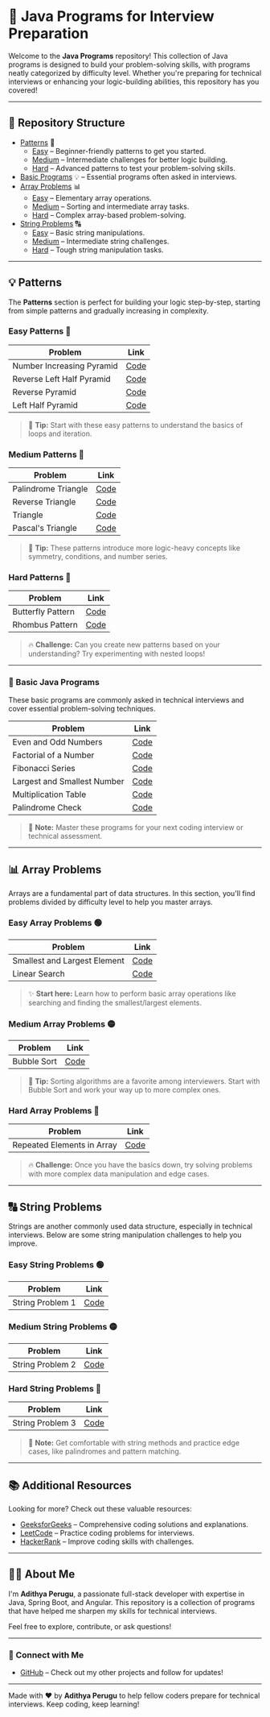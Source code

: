 # 🚀 Java Programs for Interview Preparation

Welcome to the **Java Programs** repository! This collection of Java programs is designed to build your problem-solving skills, with programs neatly categorized by difficulty level. Whether you're preparing for technical interviews or enhancing your logic-building abilities, this repository has you covered!

---

## 📂 Repository Structure

- [Patterns](#patterns) 🎨
  - [Easy](#easy-patterns) – Beginner-friendly patterns to get you started.
  - [Medium](#medium-patterns) – Intermediate challenges for better logic building.
  - [Hard](#hard-patterns) – Advanced patterns to test your problem-solving skills.
- [Basic Programs](#basic-java-programs) 💡 – Essential programs often asked in interviews.
- [Array Problems](#array-problems) 📊
  - [Easy](#easy-array-problems) – Elementary array operations.
  - [Medium](#medium-array-problems) – Sorting and intermediate array tasks.
  - [Hard](#hard-array-problems) – Complex array-based problem-solving.
- [String Problems](#string-problems) 🔠
  - [Easy](#easy-string-problems) – Basic string manipulations.
  - [Medium](#medium-string-problems) – Intermediate string challenges.
  - [Hard](#hard-string-problems) – Tough string manipulation tasks.

---

## 💡 Patterns

The **Patterns** section is perfect for building your logic step-by-step, starting from simple patterns and gradually increasing in complexity.

### Easy Patterns 🌱

| Problem | Link |
|---------|------|
| Number Increasing Pyramid | [Code](https://github.com/PERUGUADITHYA/JavaPrograms/blob/main/Patterns/Easy/NumberIncreasingPyramid.java) |
| Reverse Left Half Pyramid | [Code](https://github.com/PERUGUADITHYA/JavaPrograms/blob/main/Patterns/Easy/ReverseLeftHalfPyramid.java) |
| Reverse Pyramid | [Code](https://github.com/PERUGUADITHYA/JavaPrograms/blob/main/Patterns/Easy/ReversePyramid.java) |
| Left Half Pyramid | [Code](https://github.com/PERUGUADITHYA/JavaPrograms/blob/main/Patterns/Easy/leftHalfPyramid.java) |

> 🌟 **Tip:** Start with these easy patterns to understand the basics of loops and iteration.

### Medium Patterns 🌿

| Problem | Link |
|---------|------|
| Palindrome Triangle | [Code](https://github.com/PERUGUADITHYA/JavaPrograms/blob/main/Patterns/Medium/PalindromeTriangle.java) |
| Reverse Triangle | [Code](https://github.com/PERUGUADITHYA/JavaPrograms/blob/main/Patterns/Medium/ReverseTriangle.java) |
| Triangle | [Code](https://github.com/PERUGUADITHYA/JavaPrograms/blob/main/Patterns/Medium/Triangle.java) |
| Pascal's Triangle | [Code](https://github.com/PERUGUADITHYA/JavaPrograms/blob/main/Patterns/Medium/pascalsTraingle.java) |

> 🌟 **Tip:** These patterns introduce more logic-heavy concepts like symmetry, conditions, and number series.

### Hard Patterns 🌳

| Problem | Link |
|---------|------|
| Butterfly Pattern | [Code](https://github.com/PERUGUADITHYA/JavaPrograms/blob/main/Patterns/Hard/ButterflyPattern.java) |
| Rhombus Pattern | [Code](https://github.com/PERUGUADITHYA/JavaPrograms/blob/main/Patterns/Hard/Rhombus.java) |

> 🔥 **Challenge:** Can you create new patterns based on your understanding? Try experimenting with nested loops!

---

### 📝 Basic Java Programs

These basic programs are commonly asked in technical interviews and cover essential problem-solving techniques.

| Problem | Link |
|---------|------|
| Even and Odd Numbers | [Code](https://github.com/PERUGUADITHYA/JavaPrograms/blob/main/Basic%20Java%20Programs/EvenAndOdd.java) |
| Factorial of a Number | [Code](https://github.com/PERUGUADITHYA/JavaPrograms/blob/main/Basic%20Java%20Programs/FactorialNumber.java) |
| Fibonacci Series | [Code](https://github.com/PERUGUADITHYA/JavaPrograms/blob/main/Basic%20Java%20Programs/FibonacciSeries.java) |
| Largest and Smallest Number | [Code](https://github.com/PERUGUADITHYA/JavaPrograms/blob/main/Basic%20Java%20Programs/LargestAndSmallestNumber.java) |
| Multiplication Table | [Code](https://github.com/PERUGUADITHYA/JavaPrograms/blob/main/Basic%20Java%20Programs/MultiplicationTable.java) |
| Palindrome Check | [Code](https://github.com/PERUGUADITHYA/JavaPrograms/blob/main/Basic%20Java%20Programs/Palindrome.java) |

> 🚀 **Note:** Master these programs for your next coding interview or technical assessment.

---

## 📊 Array Problems

Arrays are a fundamental part of data structures. In this section, you'll find problems divided by difficulty level to help you master arrays.

### Easy Array Problems 🟢

| Problem | Link |
|---------|------|
| Smallest and Largest Element | [Code](link_to_easy_smallest_largest_program) |
| Linear Search | [Code](link_to_easy_linear_search) |

> ✨ **Start here:** Learn how to perform basic array operations like searching and finding the smallest/largest elements.

### Medium Array Problems 🟡

| Problem | Link |
|---------|------|
| Bubble Sort | [Code](link_to_medium_bubble_sort) |

> 🌟 **Tip:** Sorting algorithms are a favorite among interviewers. Start with Bubble Sort and work your way up to more complex ones.

### Hard Array Problems 🔴

| Problem | Link |
|---------|------|
| Repeated Elements in Array | [Code](link_to_hard_repeated_elements) |

> 🔥 **Challenge:** Once you have the basics down, try solving problems with more complex data manipulation and edge cases.

---

## 🔠 String Problems

Strings are another commonly used data structure, especially in technical interviews. Below are some string manipulation challenges to help you improve.

### Easy String Problems 🟢

| Problem | Link |
|---------|------|
| String Problem 1 | [Code](link_to_easy_string_problem_1) |

### Medium String Problems 🟡

| Problem | Link |
|---------|------|
| String Problem 2 | [Code](link_to_medium_string_problem_2) |

### Hard String Problems 🔴

| Problem | Link |
|---------|------|
| String Problem 3 | [Code](link_to_hard_string_problem_3) |

> 🧠 **Note:** Get comfortable with string methods and practice edge cases, like palindromes and pattern matching.

---

## 📚 Additional Resources

Looking for more? Check out these valuable resources:

- [GeeksforGeeks](https://www.geeksforgeeks.org) – Comprehensive coding solutions and explanations.
- [LeetCode](https://leetcode.com) – Practice coding problems for interviews.
- [HackerRank](https://www.hackerrank.com) – Improve coding skills with challenges.

---

## 👨‍💻 About Me

I'm **Adithya Perugu**, a passionate full-stack developer with expertise in Java, Spring Boot, and Angular. This repository is a collection of programs that have helped me sharpen my skills for technical interviews.

Feel free to explore, contribute, or ask questions!

---

### 🔗 Connect with Me

- [GitHub](https://github.com/peruguadithya) – Check out my other projects and follow for updates!

---

Made with ❤️ by **Adithya Perugu** to help fellow coders prepare for technical interviews. Keep coding, keep learning!
